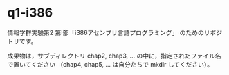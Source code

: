 # q1-i386

情報学群実験第2 第I部「i386アセンブリ言語プログラミング」
のためのリポジトリです。

成果物は，サブディレクトリ chap2, chap3, ... の中に，指定されたファイル名で置いてください
（chap4, chap5, ... は自分たちで mkdir してください）。
